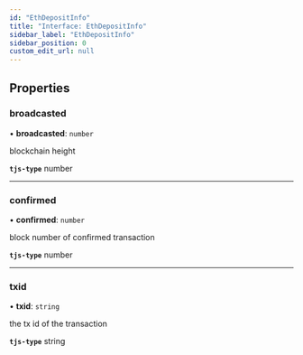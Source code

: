 ```yaml
---
id: "EthDepositInfo"
title: "Interface: EthDepositInfo"
sidebar_label: "EthDepositInfo"
sidebar_position: 0
custom_edit_url: null
---
```


## Properties

### broadcasted

• **broadcasted**: `number`

blockchain height

**`tjs-type`** number

___

### confirmed

• **confirmed**: `number`

block number of confirmed transaction

**`tjs-type`** number

___

### txid

• **txid**: `string`

the tx id of the transaction

**`tjs-type`** string
